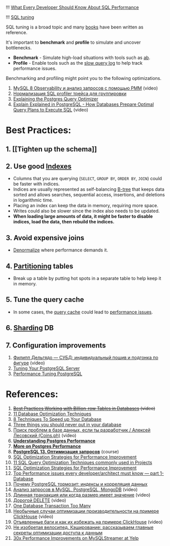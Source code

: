 !!! [What Every Developer Should Know About SQL Performance](https://use-the-index-luke.com/sql/table-of-contents)

!!! [SQL tuning](https://github.com/donnemartin/system-design-primer#sql-tuning) 

SQL tuning is a broad topic and many [books](https://www.amazon.com/s/ref=nb_sb_noss_2?url=search-alias%3Daps&field-keywords=sql+tuning) have been written as reference.

It's important to **benchmark** and **profile** to simulate and uncover bottlenecks.
- **Benchmark** - Simulate high-load situations with tools such as [ab](http://httpd.apache.org/docs/2.2/programs/ab.html).
- **Profile** - Enable tools such as the [slow query log](http://dev.mysql.com/doc/refman/5.7/en/slow-query-log.html) to help track performance issues.

Benchmarking and profiling might point you to the following optimizations.

1. [MySQL 8 Observability и анализ запросов с помощью PMM](https://www.youtube.com/watch?v=LpT-RCMvz88&list=PLH-XmS0lSi_xQtVkWsUMSVUScK_3G_LUP&index=3) (video)
2. [Нормализация SQL profiler трейса для группировки](https://habr.com/ru/articles/647449/)
3. [Explaining the Postgres Query Optimizer](https://momjian.us/main/writings/pgsql/optimizer.pdf)
4. [Explain Explained in PostgreSQL - How Databases Prepare Optimal Query Plans to Execute SQL](https://www.youtube.com/watch?v=P7EUFtjeAmI&list=PLQnljOFTspQXjD0HOzN7P2tgzu7scWpl2&index=9) (video)

# Best Practices:
## 1. [[Tighten up the schema]]

## 2. Use good [Indexes](../../../../3.%20Database/OTLP/SQL/2.%20Indexes/_Base.md)

- Columns that you are querying (`SELECT`, `GROUP BY`, `ORDER BY`, `JOIN`) could be faster with indices.
- Indices are usually represented as self-balancing [B-tree](https://en.wikipedia.org/wiki/B-tree) that keeps data sorted and allows searches, sequential access, insertions, and deletions in logarithmic time.
- Placing an index can keep the data in memory, requiring more space.
- Writes could also be slower since the index also needs to be updated.
- **When loading large amounts of data, it might be faster to disable indices, load the data, then rebuild the indices.**
## 3. Avoid expensive joins

- [Denormalize](https://github.com/donnemartin/system-design-primer#denormalization) where performance demands it.
## 4. [Partitioning](../../../../3.%20Database/OTLP/SQL/5.%20Distributed/Partitioning/Partitioning.md) tables

- Break up a table by putting hot spots in a separate table to help keep it in memory.
## 5. Tune the query cache

- In some cases, the [query cache](https://dev.mysql.com/doc/refman/5.7/en/query-cache.html) could lead to [performance issues](https://www.percona.com/blog/2016/10/12/mysql-5-7-performance-tuning-immediately-after-installation/).
## 6. [Sharding](../../../../3.%20Database/OTLP/SQL/5.%20Distributed/Sharding/Sharding.md) DB

## 7. Configuration improvements

1. [Филипп Дельгядо — СУБД: индивидуальный пошив и подгонка по фигуре](https://www.youtube.com/watch?v=l4l5pLlC40U) (video)
2. [Tuning Your PostgreSQL Server](https://wiki.postgresql.org/wiki/Tuning_Your_PostgreSQL_Server)
3. [Performance Tuning PostgreSQL](https://www.revsys.com/writings/postgresql-performance.html)

# References:

1. ~~[Best Practices Working with Billion-row Tables in Databases](https://www.youtube.com/watch?v=wj7KEMEkMUE&list=PLQnljOFTspQXjD0HOzN7P2tgzu7scWpl2&index=48) (video)~~
2. [11 Database Optimization Techniques](https://danielfoo.medium.com/11-database-optimization-techniques-97fdbed1b627)
3. [8 Techniques To Speed up Your Database](https://betterprogramming.pub/8-techniques-to-speed-up-your-database-292754ff7739)
4. [Three things you should never put in your database](https://www.revsys.com/tidbits/three-things-you-should-never-put-your-database/)
5. [Поиск проблем в базе данных, если ты разработчик / Алексей Лесовский (Coins.ph)](https://www.youtube.com/watch?v=h8UIX94XJGc) (video)
6. [**Understanding Postgres Performance**](https://www.craigkerstiens.com/2012/10/01/understanding-postgres-performance/)
7. [**More on Postgres Performance**](https://www.craigkerstiens.com/2013/01/10/more-on-postgres-performance/)
8. **[PostgreSQL 13. Оптимизация запросов](https://postgrespro.ru/education/courses/QPT)** (course)
9. [SQL Optimization Strategies for Performance Improvement](https://jinlow.medium.com/sql-optimization-strategies-for-performance-improvement-bd8138fcbcc5)
10. [11 SQL Query Optimization Techniques commonly used in Projects](https://experiencestack.co/11-sql-query-optimization-techniques-commonly-used-in-projects-ed45c31c45cd)
11. [SQL Optimization Strategies for Performance Improvement](https://jinlow.medium.com/sql-optimization-strategies-for-performance-improvement-bd8138fcbcc5)
12. [Top Performance issues every developer/architect must know — part 1-Database](https://medium.com/javarevisited/top-performance-issues-every-developer-architect-must-know-part-1-fc1ad6e1644b)
13. [Почему PostgreSQL тормозит: индексы и корреляция данных](https://habr.com/ru/company/ozontech/blog/564520/)
14. [Анализ запросов в MySQL, PostgreSQL, MongoDB](https://www.youtube.com/watch?v=dJR10fEH6uM&list=PLH-XmS0lSi_x0OrxrC4GKInFRK8zG_tfZ&index=9) (video)
15. [Длинная транзакция или когда размер имеет значение](https://www.youtube.com/watch?v=3h48iowNbwo) (video)
16. [Дорогой DELETE](https://www.youtube.com/watch?v=fVF1PoKplps&list=PLH-XmS0lSi_zTZrols83QSxI3Q96dSbBm&index=35) (video)
17. [One Database Transaction Too Many](https://hakibenita.com/django-nested-transaction)
18. [Необычные случаи оптимизации производительности на примере ClickHouse](https://www.youtube.com/watch?v=GW07RZVpH4M&list=PLH-XmS0lSi_xQtVkWsUMSVUScK_3G_LUP&index=19) (video)
19. [Отъявленные баги и как их избежать на примере ClickHouse](https://www.youtube.com/watch?v=ooBAQIe0KlQ&list=PLH-XmS0lSi_zTZrols83QSxI3Q96dSbBm&index=93) (video)
20. [Не изобретая велосипед. Кэширование: рассказываем главные секреты оптимизации доступа к данным](https://habr.com/ru/company/stm_labs/blog/654201/)
21. [30x Performance Improvements on MySQLStreamer at Yelp](https://engineeringblog.yelp.com/2018/02/making-30x-performance-improvements-on-yelps-mysqlstreamer.html)